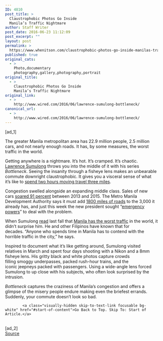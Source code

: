 ```yaml
---
ID: 4810
post_title: >
  Claustrophobic Photos Go Inside
  Manila’s Traffic Nightmare
author: Staff Writer
post_date: 2016-06-23 11:12:09
post_excerpt: ""
layout: post
permalink: >
  https://www.whenitson.com/claustrophobic-photos-go-inside-manilas-traffic-nightmare/
published: true
original_cats:
  - >
    Photo,documentary
    photography,gallery,photography,portrait
original_title:
  - >
    Claustrophobic Photos Go Inside
    Manila’s Traffic Nightmare
original_link:
  - >
    http://www.wired.com/2016/06/lawrence-sumulong-bottleneck/
canonical_url:
  - >
    http://www.wired.com/2016/06/lawrence-sumulong-bottleneck/
---
```

 [ad_1]
<br><div id="start-of-content"><p>The greater Manila metropolitan area has 22.9 million people, 2.5 million cars, and not nearly enough roads. It has, by some measures, the worst traffic in the world.</p>



<p>Getting anywhere is a nightmare. It’s hot. It’s cramped. It’s chaotic. <a href="http://www.lawrencesumulong.com/">Lawrence Sumulong</a> throws you into the middle of it with his series <em>Bottleneck</em>. Seeing the insanity through a fisheye lens makes an unbearable commute downright claustrophobic. It gives you a visceral sense of what it’s like to <a href="http://www.wired.com/2015/12/in-a-city-with-the-worlds-worst-traffic-uber-tries-to-fit-in/">spend two hours moving travel three miles</a>.</p>
<p>Congestion swelled alongside an expanding middle class. Sales of new cars <a href="http://www.economist.com/news/leaders/21693577-get-worlds-biggest-cities-moving-stop-subsidising-driving-jam-today?fsrc=scn/tw/te/pe/ed/jamtoday" target="_blank">soared 91 percent</a> between 2013 and 2015. The Metro Manila Development Authority says it must add <a href="http://www.ibtimes.co.uk/philippines-manila-be-uninhabitable-4-years-if-traffic-chaos-not-resolved-1538075" target="_blank">1800 miles of roads</a> to the 3,000 it already has, and just this week the new president sought “<a href="http://www.philnews.com/headlines/2016/headline_news_0621af.htm" target="_blank">emergency powers</a>” to deal with the problem.</p>
<p>When Sumulong <a href="http://cnnphilippines.com/metro/2015/10/01/Metro-Manila-Philippines-worst-traffic-longest-commute-Waze-survey.html" target="_blank">read</a> last fall that <a href="https://blog.waze.com/2015/09/global-driver-satisfaction-index.html">Manila has the worst traffic</a> in the world, it didn’t surprise him. He and other Filipinos have known that for decades. “Anyone who spends time in Manila has to contend with the horrible traffic in the city,” he says.</p>
<p>Inspired to document what it’s like getting around, Sumulong visited relatives in March and spent four days shooting with a Nikon and a 8mm fisheye lens. His gritty black and white photos capture crowds filling smoggy underpasses, packed rush-hour trains, and the iconic jeepneys packed with passengers. Using a wide-angle lens forced Sumulong to up close with his subjects, who often look surprised by the intrusion.</p>
<p><em>Bottleneck</em> captures the craziness of Manila’s congestion and offers a glimpse of the misery people endure making even the briefest errands. Suddenly, your commute doesn’t look so bad.</p>

			<a class="visually-hidden skip-to-text-link focusable bg-white" href="#start-of-content">Go Back to Top. Skip To: Start of Article.</a>

			
</div>
<br>[ad_2]
<br><a href="http://www.wired.com/2016/06/lawrence-sumulong-bottleneck/">Source </a>